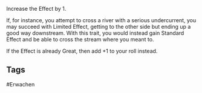 Increase the Effect by 1.

If, for instance, you attempt to cross a river with a serious undercurrent, you may succeed with Limited Effect, getting to the other side but ending up a good way downstream. With this trait, you would instead gain Standard Effect and be able to cross the stream where you meant to.

If the Effect is already Great, then add +1 to your roll instead.

## Tags
#Erwachen